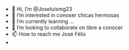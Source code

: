 - 👋 Hi, I’m @Joseluismg23
- 👀 I’m interested in conoser chicas hermosas 
- 🌱 I’m currently learning ...
- 💞️ I’m looking to collaborate on libre a conocer
- 📫 How to reach me José Félix
- 

<!---
Joseluismg23/Joseluismg23 is a ✨ special ✨ repository because its `README.md` (this file) appears on your GitHub profile.
You can click the Preview link to take a look at your changes.
--->
